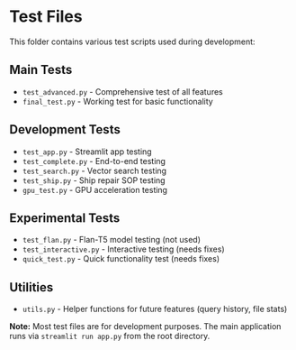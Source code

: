 # Test Files

This folder contains various test scripts used during development:

## Main Tests
- `test_advanced.py` - Comprehensive test of all features
- `final_test.py` - Working test for basic functionality

## Development Tests  
- `test_app.py` - Streamlit app testing
- `test_complete.py` - End-to-end testing
- `test_search.py` - Vector search testing
- `test_ship.py` - Ship repair SOP testing
- `gpu_test.py` - GPU acceleration testing

## Experimental Tests
- `test_flan.py` - Flan-T5 model testing (not used)
- `test_interactive.py` - Interactive testing (needs fixes)
- `quick_test.py` - Quick functionality test (needs fixes)

## Utilities
- `utils.py` - Helper functions for future features (query history, file stats)

**Note:** Most test files are for development purposes. The main application runs via `streamlit run app.py` from the root directory.